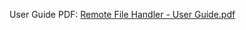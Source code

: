 User Guide PDF:
[Remote File Handler - User Guide.pdf](https://github.com/user-attachments/files/16548057/Remote.File.Handler.-.User.Guide.pdf)
